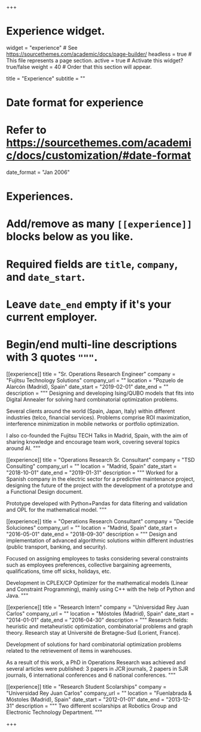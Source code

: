 +++
# Experience widget.
widget = "experience"  # See https://sourcethemes.com/academic/docs/page-builder/
headless = true  # This file represents a page section.
active = true  # Activate this widget? true/false
weight = 40  # Order that this section will appear.

title = "Experience"
subtitle = ""

# Date format for experience
#   Refer to https://sourcethemes.com/academic/docs/customization/#date-format
date_format = "Jan 2006"

# Experiences.
#   Add/remove as many `[[experience]]` blocks below as you like.
#   Required fields are `title`, `company`, and `date_start`.
#   Leave `date_end` empty if it's your current employer.
#   Begin/end multi-line descriptions with 3 quotes `"""`.
[[experience]]
  title = "Sr. Operations Research Engineer"
  company = "Fujitsu Technology Solutions"
  company_url = ""
  location = "Pozuelo de Alarcón (Madrid), Spain"
  date_start = "2019-02-01"
  date_end = ""
  description = """
  Designing and developing Ising/QUBO models that fits into Digital Annealer for solving hard combinatorial optimization problems.
  
  Several clients around the world (Spain, Japan, Italy) within different industries (telco, financial services). Problems comprise ROI maximization, interference minimization in mobile networks or portfolio optimization.
  
  I also co-founded the Fujitsu TECH Talks in Madrid, Spain, with the aim of sharing knowledge and encourage team work, covering several topics around AI.
  """

[[experience]]
  title = "Operations Research Sr. Consultant"
  company = "TSD Consulting"
  company_url = ""
  location = "Madrid, Spain"
  date_start = "2018-10-01"
  date_end = "2019-01-31"
  description = """
  Worked for a Spanish company in the electric sector for a predictive maintenance project, designing the future of the project with the development of a prototype and a Functional Design document.

  Prototype developed with Python+Pandas for data filtering and validation and OPL for the mathematical model.
  """

[[experience]]
  title = "Operations Research Consultant"
  company = "Decide Soluciones"
  company_url = ""
  location = "Madrid, Spain"
  date_start = "2016-05-01"
  date_end = "2018-09-30"
  description = """
  Design and implementation of advanced algorithmic solutions within different industries (public transport, banking, and security).

  Focused on assigning employees to tasks considering several constraints such as employees preferences, collective bargaining agreements, qualifications, time off sicks, holidays, etc.

  Development in CPLEX/CP Optimizer for the mathematical models (Linear and Constraint Programming), mainly using C++ with the help of Python and Java.
  """

[[experience]]
  title = "Research Intern"
  company = "Universidad Rey Juan Carlos"
  company_url = ""
  location = "Móstoles (Madrid), Spain"
  date_start = "2014-01-01"
  date_end = "2016-04-30"
  description = """
  Research fields: heuristic and metaheuristic optimization, combinatorial problems and graph theory. Research stay at Université de Bretagne-Sud (Lorient, France).

  Development of solutions for hard combinatorial optimization problems related to the retrievement of items in warehouses.

  As a result of this work, a PhD in Operations Research was achieved and several articles were published: 3 papers in JCR journals, 2 papers in SJR journals, 6 international conferences and 6 national conferences.
  """

[[experience]]
  title = "Research Student Scolarships"
  company = "Universidad Rey Juan Carlos"
  company_url = ""
  location = "Fuenlabrada & Móstoles (Madrid), Spain"
  date_start = "2012-01-01"
  date_end = "2013-12-31"
  description = """
  Two different scolarships at Robotics Group and Electronic Technology Department.
  """

+++
